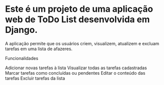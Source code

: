 # Este é um projeto de uma aplicação web de ToDo List desenvolvida em Django. 

A aplicação permite que os usuários criem, visualizem, atualizem e excluam tarefas em uma lista de afazeres.

Funcionalidades

Adicionar novas tarefas à lista
Visualizar todas as tarefas cadastradas
Marcar tarefas como concluídas ou pendentes
Editar o conteúdo das tarefas
Excluir tarefas da lista
